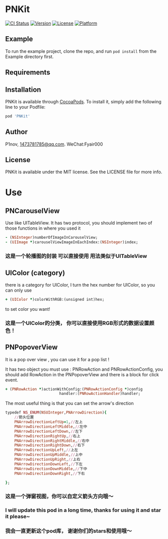 # PNKit

[![CI Status](https://img.shields.io/travis/wefint/PNKit.svg?style=flat)](https://travis-ci.org/wefint/PNKit)
[![Version](https://img.shields.io/cocoapods/v/PNKit.svg?style=flat)](https://cocoapods.org/pods/PNKit)
[![License](https://img.shields.io/cocoapods/l/PNKit.svg?style=flat)](https://cocoapods.org/pods/PNKit)
[![Platform](https://img.shields.io/cocoapods/p/PNKit.svg?style=flat)](https://cocoapods.org/pods/PNKit)

## Example

To run the example project, clone the repo, and run `pod install` from the Example directory first.

## Requirements

## Installation

PNKit is available through [CocoaPods](https://cocoapods.org). To install
it, simply add the following line to your Podfile:

```ruby
pod 'PNKit'
```

## Author

P1nov, 1473781785@qq.com. WeChat:Fyair000

## License

PNKit is available under the MIT license. See the LICENSE file for more info.

# Use
## PNCarouselView
Use like UITableView.
It has two protocol, you should implement two of those functions in where you used it

```ruby
- (NSInteger)numberOfImageInCarouselView;
- (UIImage *)carouselViewImageInEachIndex:(NSInteger)index;
```

### 这是一个轮播图的封装 可以直接使用 用法类似于UITableView

## UIColor (category)

there is a category for UIColor, I turn the hex number for UIColor, so you can only use 
```ruby
+ (UIColor *)colorWithRGB:(unsigned int)hex;
```
to set color you want!
### 这是一个UIColor的分类， 你可以直接使用RGB形式的数据设置颜色！

## PNPopoverView

It is a pop over view , you can use it for a pop list !

It has two object you must use : PNRowAction and PNRowActionConfig, you should add RowAction in the PNPopoverView and there is a block for click event.

```ruby
+ (PNRowAction *)actionWithConfig:(PNRowActionConfig *)config
                        handler:(PNRowActionHandler)handler;
```


The most useful thing is that you can set the arrow's direction

```ruby
typedef NS_ENUM(NSUInteger,PNArrowDirection){
    //箭头位置
    PNArrowDirectionLeftUp=1,//左上
    PNArrowDirectionLeftMiddle,//左中
    PNArrowDirectionLeftDown,//左下
    PNArrowDirectionRightUp,//右上
    PNArrowDirectionRightMiddle,//右中
    PNArrowDirectionRightDown,//右下
    PNArrowDirectionUpLeft,//上左
    PNArrowDirectionUpMiddle,//上中
    PNArrowDirectionUpRight,//上右
    PNArrowDirectionDownLeft,//下左
    PNArrowDirectionDownMiddle,//下中
    PNArrowDirectionDownRight,//下右

};
```

### 这是一个弹窗视图，你可以自定义箭头方向哦～


### I will update this pod in a long time, thanks for using it and star it please~
### 我会一直更新这个pod库， 谢谢你们的stars和使用哦～
